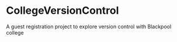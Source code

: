 # CollegeVersionControl
A guest registration project to explore version control with Blackpool college
